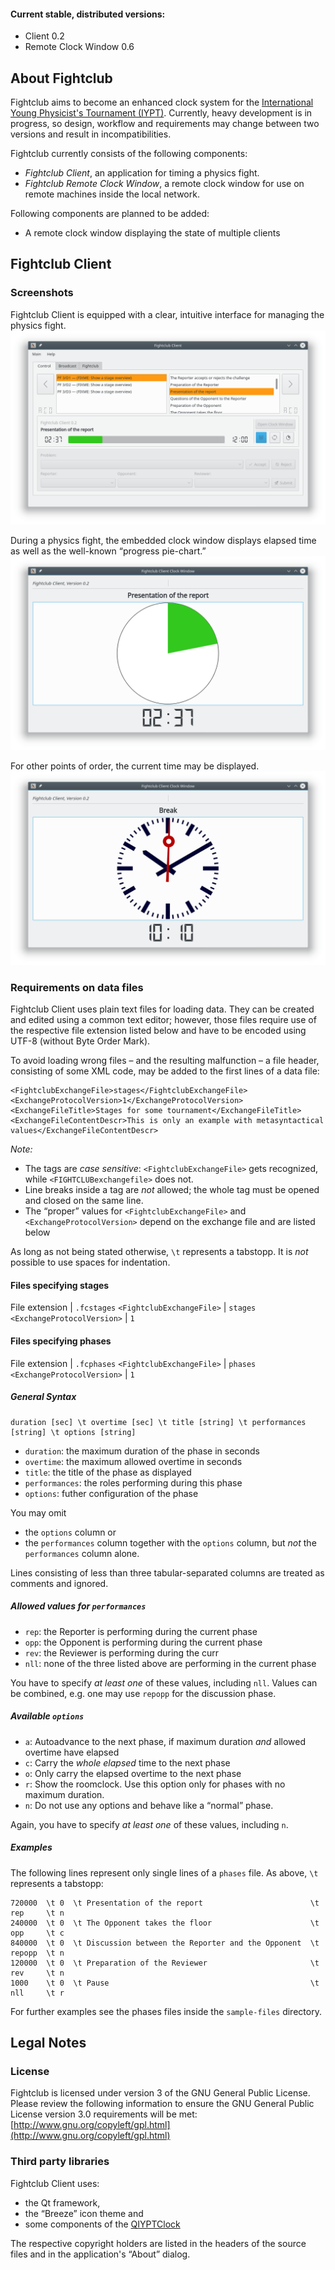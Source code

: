 #### Current stable, distributed versions:
 - Client 0.2
 - Remote Clock Window 0.6


## About Fightclub
Fightclub aims to become an enhanced clock system for the [International Young Physicist's Tournament (IYPT)](http://iypt.org).
Currently, heavy development is in progress, so design, workflow and requirements may change between two versions and result in incompatibilities.


Fightclub currently consists of the following components:

 - *Fightclub Client*, an application for timing a physics fight.
 - *Fightclub Remote Clock Window*, a remote clock window for use on remote machines inside the local network.


Following components are planned to be added:

 - A remote clock window displaying the state of multiple clients



## Fightclub Client

### Screenshots
Fightclub Client is equipped with a clear, intuitive interface for managing the physics fight.  
![Fightclub Client control interface](docs/screenshot-client.png)

During a physics fight, the embedded clock window displays elapsed time as well as the well-known “progress pie-chart.”  
![The clock window during a physics fight](docs/screenshot-clockwindow.png)

For other points of order, the current time may be displayed.  
![The clock window during a break](docs/screenshot-roomclock.png)


### Requirements on data files
Fightclub Client uses plain text files for loading data. They can be created and edited using a common text editor; however,
those files require use of the respective file extension listed below and have to be encoded using UTF-8 (without Byte Order Mark).

To avoid loading wrong files – and the resulting malfunction – a file header, consisting of some XML code, may be added
to the first lines of a data file:

    <FightclubExchangeFile>stages</FightclubExchangeFile>
    <ExchangeProtocolVersion>1</ExchangeProtocolVersion>
    <ExchangeFileTitle>Stages for some tournament</ExchangeFileTitle>
    <ExchangeFileContentDescr>This is only an example with metasyntactical values</ExchangeFileContentDescr>
    
*Note:*
 - The tags are *case sensitive*: `<FightclubExchangeFile>` gets recognized, while `<FIGHTCLUBexchangefile>` does not.
 - Line breaks inside a tag are *not* allowed; the whole tag must be opened and closed on the same line.
 - The “proper” values for `<FightclubExchangeFile>` and `<ExchangeProtocolVersion>` depend on the exchange file and are listed below

As long as not being stated otherwise, `\t` represents a tabstopp. It is *not* possible to use spaces for indentation.


#### Files specifying stages

File extension | `.fcstages`
`<FightclubExchangeFile>` | `stages`
`<ExchangeProtocolVersion>` | `1`




#### Files specifying phases

File extension | `.fcphases`
`<FightclubExchangeFile>` | `phases`
`<ExchangeProtocolVersion>` | `1`


##### General Syntax
    duration [sec] \t overtime [sec] \t title [string] \t performances [string] \t options [string]
    
    
 - `duration`: the maximum duration of the phase in seconds
 - `overtime`: the maximum allowed overtime in seconds
 - `title`: the title of the phase as displayed
 - `performances`: the roles performing during this phase
 - `options`: futher configuration of the phase
    

You may omit

 - the `options` column or
 - the `performances` column together with the `options` column, but *not* the `performances` column alone.

Lines consisting of less than three tabular-separated columns are treated as comments and ignored.

    
##### Allowed values for `performances`
 - `rep`: the Reporter is performing during the current phase
 - `opp`: the Opponent is performing during the current phase
 - `rev`: the Reviewer is performing during the curr
 - `nll`: none of the three listed above are performing in the current phase

You have to specify *at least one* of these values, including `nll`. Values can be combined, e.g. one may use `repopp`
for the discussion phase.
    
##### Available `options`
 - `a`: Autoadvance to the next phase, if maximum duration *and* allowed overtime have elapsed
 - `c`: Carry the *whole elapsed* time to the next phase
 - `o`: Only carry the elapsed overtime to the next phase
 - `r`: Show the roomclock. Use this option only for phases with no maximum duration.
 - `n`: Do not use any options and behave like a “normal” phase.

Again, you have to specify *at least one* of these values, including `n`.

##### Examples
The following lines represent only single lines of a `phases` file. As above, `\t` represents a tabstopp:

    720000  \t 0  \t Presentation of the report                        \t rep     \t n
    240000  \t 0  \t The Opponent takes the floor                      \t opp     \t c
    840000  \t 0  \t Discussion between the Reporter and the Opponent  \t repopp  \t n
    120000  \t 0  \t Preparation of the Reviewer                       \t rev     \t n
    1000    \t 0  \t Pause                                             \t nll     \t r

For further examples see the phases files inside the `sample-files` directory.








## Legal Notes
### License
Fightclub is licensed under version 3 of the GNU General Public License.  
Please review the following information to ensure the GNU General Public License version 3.0 requirements will be met:
[http://www.gnu.org/copyleft/gpl.html](http://www.gnu.org/copyleft/gpl.html)



### Third party libraries
Fightclub Client uses:

 - the Qt framework,
 - the “Breeze” icon theme and
 - some components of the [QIYPTClock](https://github.com/drogenlied/QIYPTClock)

The respective copyright holders are listed in the headers of the source files and in the application's “About” dialog.
  

